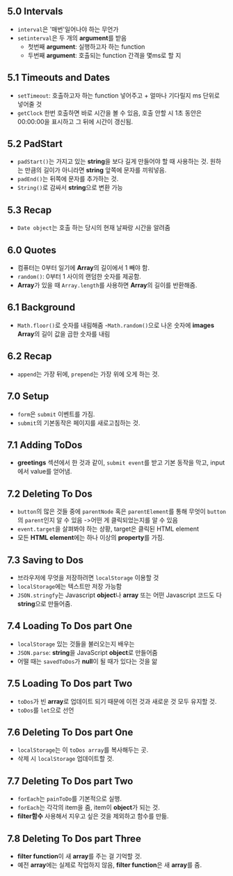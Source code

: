 ## 5.0 Intervals
- `interval`은 '매번'일어나야 하는 무언가
- `setinterval`은 두 개의 **argument**를 받음
  - 첫번째 **argument**: 실행하고자 하는 function
  - 두번째 **argument**: 호출되는 function 간격을 몇ms로 할 지
## 5.1 Timeouts and Dates
- `setTimeout`: 호출하고자 하는 function 넣어주고 + 얼마나 기다릴지 ms 단위로 넣어줄 것
- `getClock` 한번 호출하면 바로 시간을 볼 수 있음, 호출 안할 시 1초 동안은 00:00:00을 표시하고 그 뒤에 시간이 갱신됨.
## 5.2 PadStart
- `padStart()`는 가지고 있는 **string**을 보다 길게 만들어야 할 때 사용하는 것. 원하는 만큼의 길이가 아니라면 **string** 앞쪽에 문자를 끼워넣음.
- `padEnd()`는 뒤쪽에 문자를 추가하는 것.
- `String()`로 감싸서 **string**으로 변환 가능
## 5.3 Recap
- `Date object`는 호출 하는 당시의 현재 날짜랑 시간을 알려줌
## 6.0 Quotes
- 컴퓨터는 0부터 일기에 **Array**의 길이에서 1 빼야 함.
- `random()`: 0부터 1 사이의 랜덤한 숫자를 제공함.
- **Array**가 있을 때 `Array.length`를 사용하면 **Array**의 길이를 반환해줌.
## 6.1 Background
- `Math.floor()`로 숫자를 내림해줌
-`Math.random()`으로 나온 숫자에 **images Array**의 길이 값을 곱한 숫자를 내림
## 6.2 Recap
- `append`는 가장 뒤에, `prepend`는 가장 위에 오게 하는 것.
## 7.0 Setup
- `form`은 `submit` 이벤트를 가짐.
- `submit`의 기본동작은 페이지를 새로고침하는 것.
## 7.1 Adding ToDos
- **greetings** 섹션에서 한 것과 같이, `submit event`를 받고 기본 동작을 막고, input에서 value를 얻어냄.
## 7.2 Deleting To Dos
- `button`의 많은 것들 중에 `parentNode` 혹은 `parentElement`를 통해 무엇이 `button`의 `parent`인지 알 수 있음 ->어떤 게 클릭되었는지를 알 수 있음
- `event.target`을 살펴봐야 하는 상황, target은 클릭된 HTML element
- 모든 **HTML element**에는 하나 이상의 **property**를 가짐.
## 7.3 Saving to Dos
- 브라우저에 무엇을 저장하려면 `localStorage` 이용할 것
- `localStorage`에는 텍스트만 저장 가능함
- `JSON.stringfy`는 Javascript **object**나 **array** 또는 어떤 Javascript 코드도 다 **string**으로 만들어줌.
## 7.4 Loading To Dos part One
- `localStorage` 있는 것들을 불러오는지 배우는
- `JSON.parse`: **string**을 JavaScript **object**로 만들어줌
- 어떨 때는 `savedToDos`가 **null**이 될 때가 있다는 것을 앎
## 7.5 Loading To Dos part Two
- `toDos`가 빈 **array**로 업데이트 되기 때문에 이전 것과 새로운 것 모두 유지할 것. 
- `toDos`를 `let`으로 선언
## 7.6 Deleting To Dos part One
- `localStorage`는 이 `toDos array`를 복사해두는 곳.
- 삭제 시 `localStorage` 업데이트할 것.
## 7.7 Deleting To Dos part Two
- `forEach`는 `painToDo`를 기본적으로 실행.
- `forEach`는 각각의 item을 줌, item이 **object**가 되는 것.
- **filter함수** 사용해서 지우고 싶은 것을 제외하고 함수를 만듦.
## 7.8 Deleting To Dos part Three
- **filter function**이 새 **array**를 주는 걸 기억할 것.
- 예전 **array**에는 실제로 작업하지 않음, **filter function**은 새 **array**를 줌.